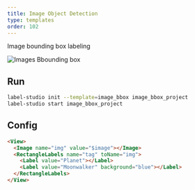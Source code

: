 ```yaml
---
title: Image Object Detection
type: templates
order: 102
---
```


Image bounding box labeling

<img src="/images/screens/image_bbox.png" class="img-template-example" title="Images Bbounding box" />

## Run

```bash
label-studio init --template=image_bbox image_bbox_project
label-studio start image_bbox_project 
```

## Config 

```html
<View>
  <Image name="img" value="$image"></Image>
  <RectangleLabels name="tag" toName="img">
    <Label value="Planet"></Label>
    <Label value="Moonwalker" background="blue"></Label>
  </RectangleLabels>
</View>
```
